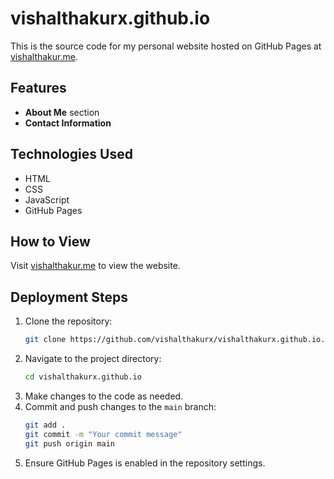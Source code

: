 # vishalthakurx.github.io

This is the source code for my personal website hosted on GitHub Pages at [vishalthakur.me](https://vishalthakur.me).

## Features
- **About Me** section
- **Contact Information**

## Technologies Used
- HTML
- CSS
- JavaScript
- GitHub Pages

## How to View
Visit [vishalthakur.me](https://vishalthakur.me) to view the website.

## Deployment Steps
1. Clone the repository:
   ```bash
   git clone https://github.com/vishalthakurx/vishalthakurx.github.io.git
   ```
2. Navigate to the project directory:
   ```bash
   cd vishalthakurx.github.io
   ```
3. Make changes to the code as needed.
4. Commit and push changes to the `main` branch:
   ```bash
   git add .
   git commit -m "Your commit message"
   git push origin main
   ```
5. Ensure GitHub Pages is enabled in the repository settings.